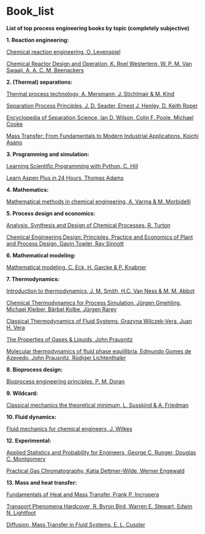 # Book_list
**List of top process engineering books by topic (completely subjective)**

**1. Reaction engineering:**

[Chemical reaction engineering, O. Levenspiel]( https://www.wiley-vch.de/de/fachgebiete/ingenieurwesen/chemical-reaction-engineering-978-0-471-25424-9) 

[Chemical Reactor Design and Operation, K. Roel Westerterp, W. P. M. Van Swaaij, A. A. C. M. Beenackers](https://www.amazon.com/Chemical-Reactor-Design-Operation-2E/dp/0471917303)

**2. (Thermal) separations:**

[Thermal process technology, A. Mersmann, J. Stichlmair & M. Kind](https://www.lehmanns.de/shop/wirtschaft/22734958-9783642125256-thermal-separation-technology)

[Separation Process Principles,  J. D. Seader, Ernest J. Henley, D. Keith Roper](https://www.amazon.com/Separation-Process-Principles-Applications-Simulators/dp/0470481838)

[Encyclopedia of Separation Science, Ian D. Wilson, Colin F. Poole, Michael Cooke](https://www.amazon.de/-/en/Ian-D-Wilson/dp/0122267702)

[Mass Transfer: From Fundamentals to Modern Industrial Applications, Koichi Asano](https://www.wiley.com/en-us/Mass+Transfer%3A+From+Fundamentals+to+Modern+Industrial+Applications-p-9783527609086)

**3. Programming and simulation:**

[Learning Scientific Programming with Python, C. Hill](https://www.cambridge.org/core/books/learning-scientific-programming-with-python/3D264483BC7B380A3059B3861C661237) 

[Learn Aspen Plus in 24 Hours, Thomas Adams](https://www.amazon.de/-/en/Thomas-Adams/dp/126011645X)

**4. Mathematics:**

[Mathematical methods in chemical engineering, A. Varma & M. Morbidelli](https://www.waterstones.com/book/mathematical-methods-in-chemical-engineering/arvind-varma/massimo-morbidelli/9780195098211)

**5. Process design and economics:**

[Analysis, Synthesis and Design of Chemical Processes, R. Turton](https://www.lehmanns.de/shop/technik/39289638-9780134177403-analysis-synthesis-and-design-of-chemical-processes)

[Chemical Engineering Design: Principles, Practice and Economics of Plant and Process Design,  Gavin Towler, Ray Sinnott](https://www.amazon.de/Chemical-Engineering-Design-Principles-Economics/dp/0080966594/ref=asc_df_0080966594/?tag=googshopde-21&linkCode=df0&hvadid=310696713837&hvpos=&hvnetw=g&hvrand=9435437285737898087&hvpone=&hvptwo=&hvqmt=&hvdev=c&hvdvcmdl=&hvlocint=&hvlocphy=9041832&hvtargid=pla-489268787218&psc=1&th=1&psc=1&tag=&ref=&adgrpid=64755475434&hvpone=&hvptwo=&hvadid=310696713837&hvpos=&hvnetw=g&hvrand=9435437285737898087&hvqmt=&hvdev=c&hvdvcmdl=&hvlocint=&hvlocphy=9041832&hvtargid=pla-489268787218)

**6. Mathematical modeling:**

[Mathematical modeling, C. Eck, H. Garcke & P. Knabner](https://link.springer.com/book/10.1007/978-3-662-54335-1)

**7. Thermodynamics:**

[Introduction to thermodynamics, J. M. Smith, H.C. Van Ness & M. M. Abbot](https://www.amazon.de/Introduction-Chemical-Engineering-Thermodynamics-Taschenbuch/dp/B011MDWV2S)

[Chemical Thermodynamics for Process Simulation, Jürgen Gmehling, Michael Kleiber, Bärbel Kolbe, Jürgen Rarey](https://www.amazon.de/Chemical-Thermodynamics-Process-Simulation-Gmehling/dp/3527343253/ref=asc_df_3527343253/?tag=googshopde-21&linkCode=df0&hvadid=310696713837&hvpos=&hvnetw=g&hvrand=9715639143336846732&hvpone=&hvptwo=&hvqmt=&hvdev=c&hvdvcmdl=&hvlocint=&hvlocphy=9041847&hvtargid=pla-771669953477&psc=1&th=1&psc=1&tag=&ref=&adgrpid=64755475434&hvpone=&hvptwo=&hvadid=310696713837&hvpos=&hvnetw=g&hvrand=9715639143336846732&hvqmt=&hvdev=c&hvdvcmdl=&hvlocint=&hvlocphy=9041847&hvtargid=pla-771669953477)

[Classical Thermodynamics of Fluid Systems, Grazyna Wilczek-Vera, Juan H. Vera](https://www.amazon.de/-/en/Professor-Emeritus-McGill-University-Montreal/dp/1498767273)

[The Properties of Gases & Liquids, John Prausnitz](https://books.google.de/books/about/The_Properties_of_Gases_and_Liquids_5E.html?id=9tGclC3ZRX0C&redir_esc=y)

[Molecular thermodynamics of fluid phase equillibria, Edmundo Gomes de Azevedo, John Prausnitz, Rüdiger Lichtenthaler](https://books.google.de/books?id=VSwc1XUmYpcC&printsec=frontcover&dq=thermodynamics+prentice+hall&hl=en&newbks=1&newbks_redir=0&sa=X&redir_esc=y#v=onepage&q&f=false)

**8. Bioprocess design:**

[Bioprocess engineering principles, P. M. Doran](https://books.google.de/books/about/Bioprocess_Engineering_Principles.html?id=wZSylDhgEXMC&redir_esc=y)

**9. Wildcard:**

[Classical mechanics the theoretical minimum, L. Susskind & A. Friedman](https://www.amazon.de/-/en/Leonard-Susskind/dp/0141976225)

**10. Fluid dynamics:**

[Fluid mechanics for chemical engineers, J. Wilkes](https://www.amazon.de/Fluid-Mechanics-Chemical-Engineers-Microfluidics/dp/013471282X)

**12. Experimental:**

[Applied Statistics and Probability for Engineers, George C. Runger, Douglas C. Montgomery](https://www.oreilly.com/library/view/applied-statistics-and/9780470053041/)

[Practical Gas Chromatography, Katja Dettmer-Wilde, Werner Engewald](https://link.springer.com/book/10.1007/978-3-642-54640-2)

**13. Mass and heat transfer:**

[Fundamentals of Heat and Mass Transfer, Frank P. Incropera](https://www.wob.com/de-de/buecher/frank-p-incropera/fundamentals-of-heat-and-mass-transfer/9780471386506/GOR006618011?cq_src=google_ads&cq_cmp=17939935188&cq_con=&cq_med=pla&cq_plac=&cq_net=x&gclid=EAIaIQobChMI6sr1uMjDgQMVIgIGAB0R6gFrEAQYBiABEgLm7vD_BwE)

[Transport Phenomena Hardcover,  R. Byron Bird, Warren E. Stewart, Edwin N. Lightfoot](https://www.amazon.de/Transport-Phenomena-R-Byron-Bird/dp/0470115394)

[Diffusion, Mass Transfer in Fluid Systems, E. L. Cussler](https://www.cambridge.org/de/universitypress/subjects/engineering/chemical-engineering/diffusion-mass-transfer-fluid-systems-3rd-edition?format=HB&isbn=9780521871211)
